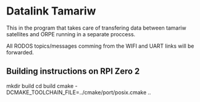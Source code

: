 # Datalink Tamariw
This in the program that takes care of transfering data between tamariw satellites and ORPE running in a separate proccess.

All RODOS topics/messages comming from the WIFI and UART links will be forwarded.

## Building instructions on RPI Zero 2
mkdir build
cd build
cmake -DCMAKE_TOOLCHAIN_FILE=../cmake/port/posix.cmake ..